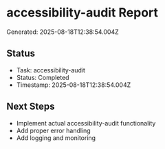 # accessibility-audit Report

Generated: 2025-08-18T12:38:54.004Z

## Status
- Task: accessibility-audit
- Status: Completed
- Timestamp: 2025-08-18T12:38:54.004Z

## Next Steps
- Implement actual accessibility-audit functionality
- Add proper error handling
- Add logging and monitoring
